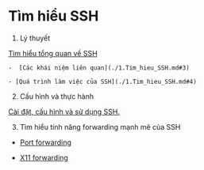 # Tìm hiểu SSH

1) Lý thuyết

[Tìm hiểu tổng quan về SSH](./1.Tim_hieu_SSH.md#1)

	-  [Các khái niệm liên quan](./1.Tim_hieu_SSH.md#3)

	- [Quá trình làm việc của SSH](./1.Tim_hieu_SSH.md#4)

2) Cấu hình và thực hành

[Cài đặt, cấu hình và sử dụng SSH.](./2.Cau_hinh_va_Su_dung_SSH.md)

3) Tìm hiểu tính năng forwarding mạnh mẽ của SSH

- [Port forwarding](./3.SSH_forwarding.md#1)

- [X11 forwarding](./3.SSH_forwarding.md#2)




